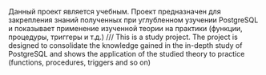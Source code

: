 Данный проект является учебным. 
Проект предназначен для закрепления знаний полученных при углубленном узучении PostgreSQL и показывает применение изученной теории на практики (функции, процедуры, триггеры и т.д.) ///
This is a study project. The project is designed to consolidate the knowledge gained in the in-depth study of PostgreSQL and shows the application of the studied theory to practice (functions, procedures, triggers and so on)
